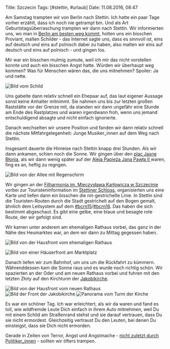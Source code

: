 Title: Szczecin
Tags: [#stettin, #urlaub]
Date: 11.08.2016, 08:47

Am Samstag trampten wir von Berlin nach Stettin. Ich hatte ein paar Tage vorher erzählt, dass ich noch nie getrampt bin. Und als Art Geburtstagsüberraschung trampten wir dann nach Stettin. Wir informierten uns, wo man in [Berlin am besten weg kommt](http://hitchwiki.org/de/Berlin#Richtung_Nordosten_Szczecin.2C_Gdansk_.28Danzig.29), holten uns ein bisschen Proviant, malten Schilder - das Internet sagte uns, dass es sinnvoll ist, eins auf deutsch und eins auf polnisch dabei zu haben, also malten wir eins auf deutsch und eins auf polnisch - und gingen los.

Mir war ein bisschen mulmig zumute, weil ich mir das nicht vorstellen konnte und auch ein bisschen Angst hatte. Würden wir überhaupt weg kommen? Was für Menschen wären das, die uns mitnehmen? Spoiler: Ja und nette.

![Bild vom Schild](/img/Szczecin_Schild.JPG)

Uns gabelte dann relativ schnell ein Ehepaar auf, das laut eigener Aussage sonst keine Anhalter mitnimmt. Sie nahmen uns bis zur letzten großen Raststätte vor der Grenze mit, da standen wir dann ungefähr eine Stunde am Ende des Rastplatzes und waren irgendwann froh, wenn uns jemand entschuldigend absagte und nicht einfach ignorierte.

Danach wechselten wir unsere Position und fanden wir dann relativ schnell die nächste Mitfahrgelegenheit: Junge Musiker_innen auf dem Weg nach Stettin.

Insgesamt dauerte die Hinreise nach Stettin knapp drei Stunden. Als wir dann ankamen, schien noch die Sonne. Wir gingen über den [plac Jasne Błonia](https://www.google.de/maps/place/Jasne+Błonia/@53.4405835,14.5377204,17z/data=!4m5!3m4!1s0x47aa0946cc78522f:0x15d2dbb630efd081!8m2!3d53.4406346!4d14.5398125?hl=de), als wir dann wenig später auf der [Aleja Papieża Jana Pawła II ](https://www.google.de/maps/place/aleja+Papieża+Jana+Pawła+II,+Szczecin,+Polen/@53.4370583,14.5406849,17z/data=!4m5!3m4!1s0x47aa09150730134d:0xffc33010e99286d0!8m2!3d53.4332873!4d14.5477445?hl=de) waren, fing es an, heftig zu regngen.

![Bild von der Allee mit Regenschirm](/img/Szczecin_Allee.JPG)

Wir gingen an der [Filharmonia im. Mieczysława Karłowicza w Szczecinie](https://de.wikipedia.org/wiki/Philharmonie_Stettin) vorbei zur Touristeninformation im [Stettiner Schloss](https://de.wikipedia.org/wiki/Stettiner_Schloss), organisierten uns eine Karte und liefen dann ein bisschen die rot-gestrichelte Linie. In Stettin sind die Touristen-Routen durch die Stadt gestrichelt auf den Bogen gemalt, ähnlich dem Leitsystem auf dem [#bcrn15](https://bullenscheisse.de/2015/bcrn15/)/[#bcrn16](https://bullenscheisse.de/2016/barcamp-rhein-neckar-2016-in-heidelberg/). Das haben die sich bestimmt abgeschaut. Es gibt eine gelbe, eine blaue und besagte rote Route, der wir gefolgt sind.

Wir kamen unter anderem am ehemaligen Rathaus vorbei, das ganz in der Nähe des Heumarktes war, an dem wir dann zu Mittag gegessen haben. 

![Bild von der Hausfront vom ehemaligen Rathaus](/img/Szczecin_Rathaus.JPG)

![Bild von einer Häuserfront am Marktplatz](/img/Sczeczin_Marktplatz.JPG)

Danach liefen wir zum Bahnhof, um uns um die Rückfahrt zu kümmern. Währenddessen kam die Sonne raus und es wurde noch richtig schön. Wir spazierten an der Oder und am neuen Rathaus vorbei und fuhren mit den letzten Złoty auf den Kirchturm der [Jakobikirche](https://de.wikipedia.org/wiki/Jakobskathedrale_(Stettin)).

![Bild von der Hausfront vom neuen Rathaus](/img/Szczecin_Neues_Rathaus.JPG)
![Bild der Front der Jakobikirche](/img/Szczecin_Jakobikirche.JPG)
![Panorama vom Turm der Kirche](/img/Szczecin_Panorama_Jakobikirche.JPG)

Es war ein schöner Tag. Ich war erleichtert, als wir da waren und fand es toll, wie wildfremde Leute Dich einfach in ihrem Auto mitnehmen, weil Du mit einem Schild am Straßenrand stehst und sie darauf vertrauen, dass Du sie nicht ermordest. Gleichzeitig vertraust Du den Leuten, bei denen Du einsteigst, dass sie Dich nicht ermorden.

Gerade in Zeiten von Terror, Angst und Angstmache - [nicht zuletzt durch Politiker_innen](http://www.spiegel.de/politik/deutschland/unions-innenminister-wollen-sicherheitsgesetze-offenbar-massiv-verschaerfen-a-1106923.html) - sollten wir öfters trampen.